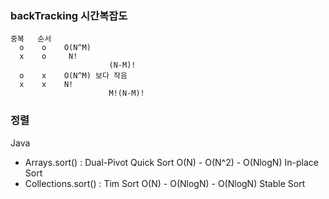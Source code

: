 ### backTracking  시간복잡도


	중복   순서
	  o    o    O(N^M)
	  x    o     N!
	                      (N-M)!
	  o    x    O(N^M) 보다 작음
	  x    x    N!
	                      M!(N-M)!





### 정렬

Java 
- Arrays.sort() : Dual-Pivot Quick Sort        O(N) - O(N^2) - O(NlogN)      In-place Sort
- Collections.sort() : Tim Sort    O(N) - O(NlogN) - O(NlogN)      Stable Sort
